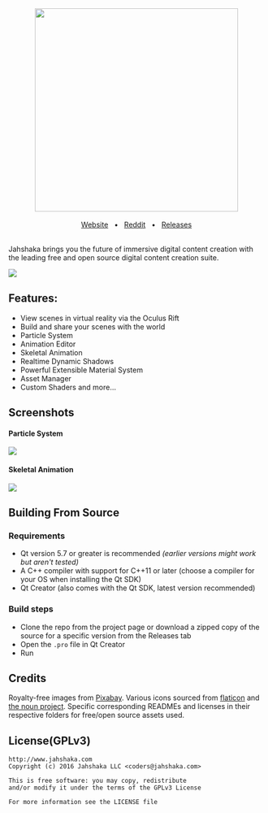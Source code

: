 <div align="center">
  <img src="https://i.imgur.com/17BeZha.png" width="400"></img>
</div>

<br>

<div align="center">
  <a href="http://www.jahshakavr.com/">Website</a>
  &nbsp;&nbsp;&bull;&nbsp;&nbsp;
  <a href="https://www.reddit.com/r/jahshaka/">Reddit</a>
  &nbsp;&nbsp;&bull;&nbsp;&nbsp;
  <a href="https://github.com/jahshaka/VR/releases">Releases</a>
</div>

<br>

Jahshaka brings you the future of immersive digital content creation with the leading free and open source digital content creation suite.

![](https://i.imgur.com/TkSBItu.png)

## Features:
 - View scenes in virtual reality via the Oculus Rift
 - Build and share your scenes with the world
 - Particle System
 - Animation Editor
 - Skeletal Animation
 - Realtime Dynamic Shadows
 - Powerful Extensible Material System
 - Asset Manager
 - Custom Shaders and more&hellip;

## Screenshots

#### Particle System
![](https://i.imgur.com/XjXUnUx.gif)

#### Skeletal Animation
![](https://i.imgur.com/qTVhlPp.gif)

## Building From Source

### Requirements
- Qt version 5.7 or greater is recommended *(earlier versions might work but aren't tested)*
- A C++ compiler with support for C++11 or later (choose a compiler for your OS when installing the Qt SDK)
- Qt Creator (also comes with the Qt SDK, latest version recommended)

### Build steps
- Clone the repo from the project page or download a zipped copy of the source for a specific version from the Releases tab
- Open the `.pro` file in Qt Creator
- Run

## Credits
Royalty-free images from [Pixabay](https://pixabay.com/). Various icons sourced from [flaticon](http://www.flaticon.com/) and [the noun project](https://thenounproject.com/). Specific corresponding READMEs and licenses in their respective folders for free/open source assets used.

## License(GPLv3)
    http://www.jahshaka.com
    Copyright (c) 2016 Jahshaka LLC <coders@jahshaka.com>

    This is free software: you may copy, redistribute
    and/or modify it under the terms of the GPLv3 License

    For more information see the LICENSE file
